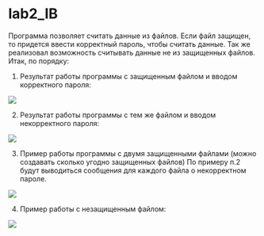 # lab2_IB
Программа позволяет считать данные из файлов. Если файл защищен, то придется ввести корректный пароль, чтобы считать данные. Так же реализовал возможность считывать данные не из защищенных файлов. Итак, по порядку:
1)	Результат работы программы с защищенным файлом и вводом корректного пароля:

  ![](https://i.imgur.com/UCmkr4g.png) 

2)	Результат работы программы с тем же файлом и вводом некорректного пароля:

  ![](https://i.imgur.com/5u70C13.png) 
 
3)	Пример работы программы с двумя защищенными файлами (можно создавать сколько угодно защищенных файлов) По примеру п.2 будут выводиться сообщения для каждого файла о некорректном пароле.
 
  ![](https://i.imgur.com/AhUdDYM.png) 

4)	Пример работы с незащищенным файлом:

  ![](https://i.imgur.com/F6V3MbB.png)
 
